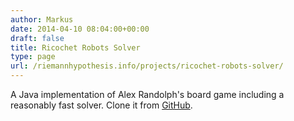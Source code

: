 ```yaml
---
author: Markus
date: 2014-04-10 08:04:00+00:00
draft: false
title: Ricochet Robots Solver
type: page
url: /riemannhypothesis.info/projects/ricochet-robots-solver/
---
```


A Java implementation of Alex Randolph's board game including a reasonably fast solver. Clone it from [GitHub](https://github.com/MarkusSchepke/RicochetRobots).

